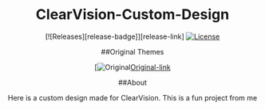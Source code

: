 [releses-badge]: https://img.shields.io/badge/Themes-1-orange
[releses-link]: https://github.com/PaulzocktHD19/ClearVision-Custom-Design/releases
[license-badge]: https://img.shields.io/github/license/PaulzocktHD19/ClearVision-Custom-Design
[license-link]: https://github.com/PaulzocktHD19/ClearVision-Custom-Design/blob/master/LICENSE
[Original-badge]: https://img.shields.io/badge/Original-ClearVison-green
[Original-link]: https://github.com/ClearVision/ClearVision-v6

<div align="center">

# ClearVision-Custom-Design

[![Releases][release-badge]][release-link]
[![License][license-badge]][license-link]

</div>

<div align="center">

##Original Themes

[![Original][Original-badge][Original-link]

</div>

<div align="center">

##About

Here is a custom design made for ClearVision. This is a fun project from me

</div>

